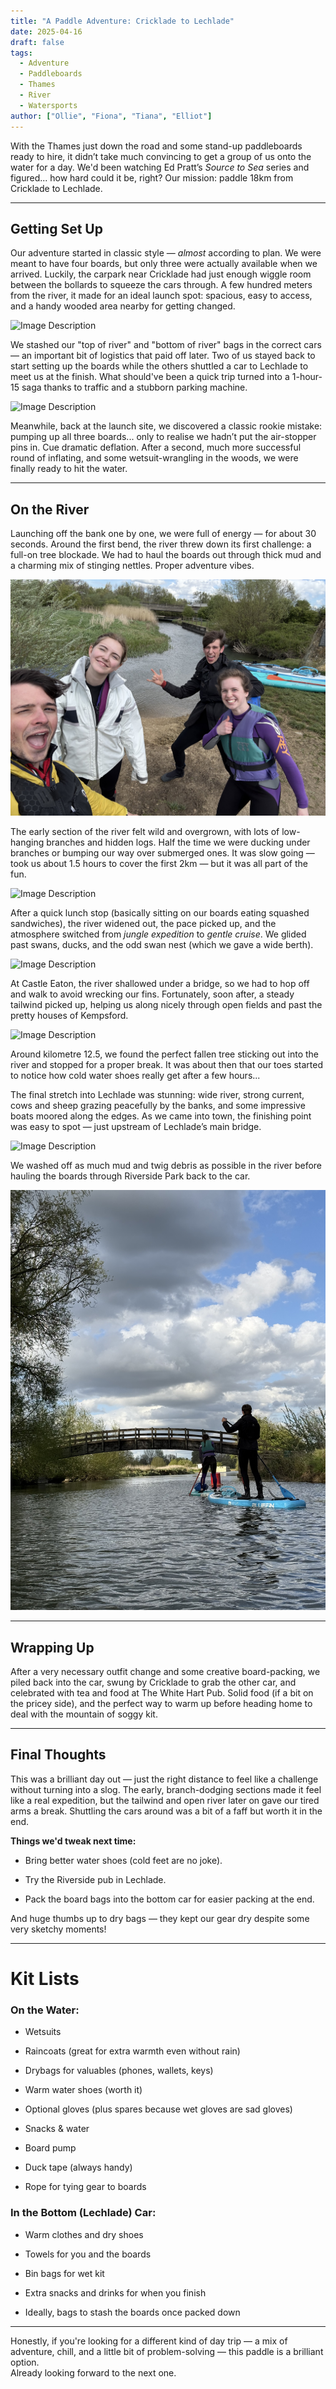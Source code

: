 ```yaml
---
title: "A Paddle Adventure: Cricklade to Lechlade"
date: 2025-04-16
draft: false
tags:
  - Adventure
  - Paddleboards
  - Thames
  - River
  - Watersports
author: ["Ollie", "Fiona", "Tiana", "Elliot"]
---
```


With the Thames just down the road and some stand-up paddleboards ready to hire, it didn’t take much convincing to get a group of us onto the water for a day. We'd been watching Ed Pratt’s _Source to Sea_ series and figured... how hard could it be, right? Our mission: paddle 18km from Cricklade to Lechlade.

---
## Getting Set Up

Our adventure started in classic style — _almost_ according to plan. We were meant to have four boards, but only three were actually available when we arrived. Luckily, the carpark near Cricklade had just enough wiggle room between the bollards to squeeze the cars through. A few hundred meters from the river, it made for an ideal launch spot: spacious, easy to access, and a handy wooded area nearby for getting changed.

![Image Description](/images/IMG_3505.jpeg)

We stashed our "top of river" and "bottom of river" bags in the correct cars — an important bit of logistics that paid off later. Two of us stayed back to start setting up the boards while the others shuttled a car to Lechlade to meet us at the finish. What should've been a quick trip turned into a 1-hour-15 saga thanks to traffic and a stubborn parking machine.

![Image Description](/images/IMG_3511%201.jpeg)

Meanwhile, back at the launch site, we discovered a classic rookie mistake: pumping up all three boards... only to realise we hadn’t put the air-stopper pins in. Cue dramatic deflation. After a second, much more successful round of inflating, and some wetsuit-wrangling in the woods, we were finally ready to hit the water.

---
## On the River

Launching off the bank one by one, we were full of energy — for about 30 seconds. Around the first bend, the river threw down its first challenge: a full-on tree blockade. We had to haul the boards out through thick mud and a charming mix of stinging nettles. Proper adventure vibes.

![Image Description](/images/IMG_3515.jpeg)

The early section of the river felt wild and overgrown, with lots of low-hanging branches and hidden logs. Half the time we were ducking under branches or bumping our way over submerged ones. It was slow going — took us about 1.5 hours to cover the first 2km — but it was all part of the fun.

![Image Description](/images/IMG_3529.jpeg)

After a quick lunch stop (basically sitting on our boards eating squashed sandwiches), the river widened out, the pace picked up, and the atmosphere switched from _jungle expedition_ to _gentle cruise_. We glided past swans, ducks, and the odd swan nest (which we gave a wide berth).

![Image Description](/images/IMG_3626.jpeg)

At Castle Eaton, the river shallowed under a bridge, so we had to hop off and walk to avoid wrecking our fins. Fortunately, soon after, a steady tailwind picked up, helping us along nicely through open fields and past the pretty houses of Kempsford.

![Image Description](/images/IMG_3579.jpeg)

Around kilometre 12.5, we found the perfect fallen tree sticking out into the river and stopped for a proper break. It was about then that our toes started to notice how cold water shoes really get after a few hours...

The final stretch into Lechlade was stunning: wide river, strong current, cows and sheep grazing peacefully by the banks, and some impressive boats moored along the edges. As we came into town, the finishing point was easy to spot — just upstream of Lechlade’s main bridge.

![Image Description](/images/IMG_3605.jpeg)

We washed off as much mud and twig debris as possible in the river before hauling the boards through Riverside Park back to the car.


![Image Description](/images/IMG_3697.jpeg)

---
## Wrapping Up

After a very necessary outfit change and some creative board-packing, we piled back into the car, swung by Cricklade to grab the other car, and celebrated with tea and food at The White Hart Pub. Solid food (if a bit on the pricey side), and the perfect way to warm up before heading home to deal with the mountain of soggy kit.

---
## Final Thoughts

This was a brilliant day out — just the right distance to feel like a challenge without turning into a slog. The early, branch-dodging sections made it feel like a real expedition, but the tailwind and open river later on gave our tired arms a break. Shuttling the cars around was a bit of a faff but worth it in the end.

**Things we'd tweak next time:**

- Bring better water shoes (cold feet are no joke).

- Try the Riverside pub in Lechlade.

- Pack the board bags into the bottom car for easier packing at the end.

And huge thumbs up to dry bags — they kept our gear dry despite some very sketchy moments!

---

# Kit Lists

### On the Water:

- Wetsuits

- Raincoats (great for extra warmth even without rain)

- Drybags for valuables (phones, wallets, keys)

- Warm water shoes (worth it)

- Optional gloves (plus spares because wet gloves are sad gloves)

- Snacks & water

- Board pump

- Duck tape (always handy)

- Rope for tying gear to boards

### In the Bottom (Lechlade) Car:

- Warm clothes and dry shoes

- Towels for you and the boards

- Bin bags for wet kit

- Extra snacks and drinks for when you finish

- Ideally, bags to stash the boards once packed down

---

Honestly, if you're looking for a different kind of day trip — a mix of adventure, chill, and a little bit of problem-solving — this paddle is a brilliant option.  
Already looking forward to the next one.

